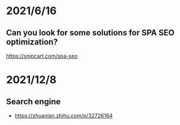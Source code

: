 # 2021/6/16
## Can you look for some solutions for SPA SEO optimization?
https://snipcart.com/spa-seo

# 2021/12/8
## Search engine
- https://zhuanlan.zhihu.com/p/32726164